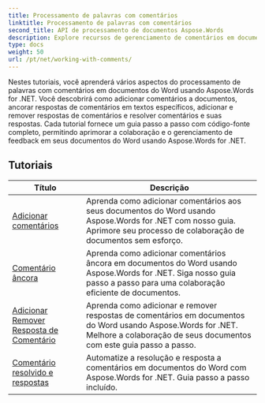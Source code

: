 ```yaml
---
title: Processamento de palavras com comentários
linktitle: Processamento de palavras com comentários
second_title: API de processamento de documentos Aspose.Words
description: Explore recursos de gerenciamento de comentários em documentos do Word com Aspose.Words for .NET. Aprenda como adicionar, excluir, pesquisar e formatar comentários usando tutoriais passo a passo.
type: docs
weight: 50
url: /pt/net/working-with-comments/
---
```


Nestes tutoriais, você aprenderá vários aspectos do processamento de palavras com comentários em documentos do Word usando Aspose.Words for .NET. Você descobrirá como adicionar comentários a documentos, ancorar respostas de comentários em textos específicos, adicionar e remover respostas de comentários e resolver comentários e suas respostas. Cada tutorial fornece um guia passo a passo com código-fonte completo, permitindo aprimorar a colaboração e o gerenciamento de feedback em seus documentos do Word usando Aspose.Words for .NET.

 ## Tutoriais
| Título | Descrição |
| --- | --- |
| [Adicionar comentários](./add-comments/) | Aprenda como adicionar comentários aos seus documentos do Word usando Aspose.Words for .NET com nosso guia. Aprimore seu processo de colaboração de documentos sem esforço. |
| [Comentário âncora](./anchor-comment/) | Aprenda como adicionar comentários âncora em documentos do Word usando Aspose.Words for .NET. Siga nosso guia passo a passo para uma colaboração eficiente de documentos. |
| [Adicionar Remover Resposta de Comentário](./add-remove-comment-reply/) | Aprenda como adicionar e remover respostas de comentários em documentos do Word usando Aspose.Words for .NET. Melhore a colaboração de seus documentos com este guia passo a passo. |
| [Comentário resolvido e respostas](./comment-resolved-and-replies/) | Automatize a resolução e resposta a comentários em documentos do Word com Aspose.Words for .NET. Guia passo a passo incluído. |